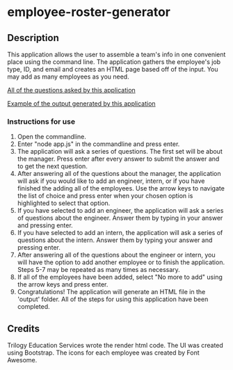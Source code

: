 # employee-roster-generator

## Description 
This application allows the user to assemble a team's info in one convenient place using the command line. The application gathers the employee's job type, ID, and email and creates an HTML page based off of the input. You may add as many employees as you need. 

[All of the questions asked by this application](./assets/questions.png)

[Example of the output generated by this application](./assets/output.png)

### Instructions for use
1. Open the commandline. 
2. Enter "node app.js" in the commandline and press enter. 
3. The application will ask a series of questions. The first set will be about the manager. Press enter after every answer to submit the answer and to get the next question. 
4. After answering all of the questions about the manager, the application will ask if you would like to add an engineer, intern, or if you have finished the adding all of the employees. Use the arrow keys to navigate the list of choice and press enter when your chosen option is highlighted to select that option. 
5. If you have selected to add an engineer, the application will ask a series of questions about the engineer. Answer them by typing in your answer and pressing enter. 
6. If you have selected to add an intern, the application will ask a series of questions about the intern. Answer them by typing your answer and pressing enter. 
7. After answering all of the questions about the engineer or intern, you will have the option to add another employee or to finish the application. Steps 5-7 may be repeated as many times as necessary. 
8. If all of the employees have been added, select "No more to add" using the arrow keys and press enter. 
9. Congratulations! The application will generate an HTML file in the 'output' folder. All of the steps for using this application have been completed. 

## Credits
Trilogy Education Services wrote the render html code. 
The UI was created using Bootstrap.
The icons for each employee was created by Font Awesome.